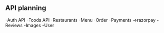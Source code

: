 ## API planning 

-Auth API
-Foods API
-Restaurants
-Menu
-Order
-Payments ->razorpay
-Reviews
-Images
-User